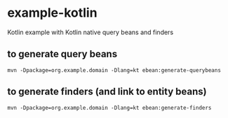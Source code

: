 # example-kotlin
Kotlin example with Kotlin native query beans and finders


## to generate query beans

```
mvn -Dpackage=org.example.domain -Dlang=kt ebean:generate-querybeans
``` 

## to generate finders (and link to entity beans)

```
mvn -Dpackage=org.example.domain -Dlang=kt ebean:generate-finders
```